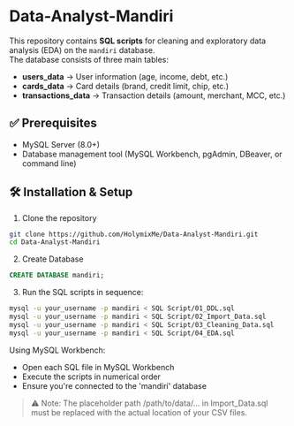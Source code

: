 # Data-Analyst-Mandiri

This repository contains **SQL scripts** for cleaning and exploratory data analysis (EDA) on the `mandiri` database.  
The database consists of three main tables:  
- **users_data** → User information (age, income, debt, etc.)  
- **cards_data** → Card details (brand, credit limit, chip, etc.)  
- **transactions_data** → Transaction details (amount, merchant, MCC, etc.)

## ✅ Prerequisites
- MySQL Server (8.0+) 
- Database management tool (MySQL Workbench, pgAdmin, DBeaver, or command line)
  
## 🛠️ Installation & Setup
1. Clone the repository
```bash
git clone https://github.com/HolymixMe/Data-Analyst-Mandiri.git
cd Data-Analyst-Mandiri
```
2. Create Database
```sql
CREATE DATABASE mandiri;
``` 
3. Run the SQL scripts in sequence:
```bash
mysql -u your_username -p mandiri < SQL Script/01_DDL.sql
mysql -u your_username -p mandiri < SQL Script/02_Import_Data.sql
mysql -u your_username -p mandiri < SQL Script/03_Cleaning_Data.sql
mysql -u your_username -p mandiri < SQL Script/04_EDA.sql
```
Using MySQL Workbench:
- Open each SQL file in MySQL Workbench
- Execute the scripts in numerical order
- Ensure you're connected to the 'mandiri' database 

> ⚠️ Note: The placeholder path /path/to/data/... in Import_Data.sql must be replaced with the actual location of your CSV files.
